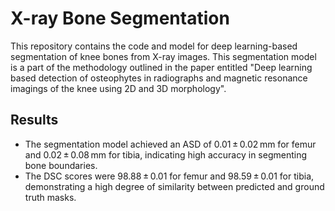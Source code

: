 # X-ray Bone Segmentation

This repository contains the code and model for deep learning-based segmentation of knee bones from X-ray images. This segmentation model is a part of the methodology outlined in the paper entitled "Deep learning based detection of osteophytes in radiographs and magnetic resonance imagings of the knee using 2D and 3D morphology".

## Results

- The segmentation model achieved an ASD of 0.01 ± 0.02 mm for femur and 0.02 ± 0.08 mm for tibia, indicating high accuracy in segmenting bone boundaries.
- The DSC scores were 98.88 ± 0.01 for femur and 98.59 ± 0.01 for tibia, demonstrating a high degree of similarity between predicted and ground truth masks.
